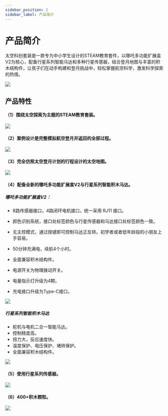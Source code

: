 ```yaml
---
sidebar_position: 2
sidebar_label: 产品简介
---
```


# 产品简介

太空科创套装是一款专为中小学生设计的STEAM教育套件，以哪吒多功能扩展盒V2为核心，配备行星系列智能马达和多种行星传感器，结合登月地图与丰富的积木结构件，让孩子们在动手构建和登月挑战中，轻松掌握航空科学，激发科学探索的热情。

![](https://wiki-media-ef.oss-cn-hongkong.aliyuncs.com/docs/microbit/building-blocks/microbit-space-science-kit/images/microbit-space-science-kit-introduction.png)

## 产品特性

#### （1）围绕太空探索为主题的STEAM教育套装。

![](https://wiki-media-ef.oss-cn-hongkong.aliyuncs.com/docs/microbit/building-blocks/microbit-space-science-kit/images/microbit-space-science-kit-introduction-01.png)

#### （2）案例设计是完整模拟航空登月并返回的全部过程。

![](https://wiki-media-ef.oss-cn-hongkong.aliyuncs.com/docs/microbit/building-blocks/microbit-space-science-kit/images/microbit-space-science-kit-introduction-02.png)

#### （3）完全仿照太空登月计划的行程设计的太空地图。

![](https://wiki-media-ef.oss-cn-hongkong.aliyuncs.com/docs/microbit/building-blocks/microbit-space-science-kit/images/microbit-space-science-kit-introduction-03.png)

#### （4）配备全新的哪吒多功能扩展盒V2与行星系列智能积木马达。

##### 哪吒多功能扩展盒V2：

-  8路传感器接口，4路闭环电机接口，统一采用 RJ11 接口。
-  颜色识别系统，接口处标签颜色与行星传感器和马达接口处标签颜色一致。
-  无主控模式，通过按键即可控制马达正反转。初学者或者低年龄段的小朋友上手容易。
-  50分钟充满电，续航4个小时。

-  全面兼容积木结构件。
-  电源开关为物理拨动开关。
-  电量指示灯升级为4颗。
-  充电接口升级为Type-C接口。

![](https://wiki-media-ef.oss-cn-hongkong.aliyuncs.com/docs/microbit/building-blocks/microbit-space-science-kit/images/microbit-space-science-kit-introduction-04.png)

##### 行星系列智能积木马达

- 舵机与电机二合一智能马达。
- 控制精度高。
- 扭力大，反应速度快。
- 温度保护、电压保护、堵转保护。
- 全面兼容积木结构件。

![](https://wiki-media-ef.oss-cn-hongkong.aliyuncs.com/docs/microbit/building-blocks/microbit-space-science-kit/images/microbit-space-science-kit-introduction-05.png)

#### （5）使用行星系列传感器。

![](https://wiki-media-ef.oss-cn-hongkong.aliyuncs.com/docs/microbit/building-blocks/microbit-space-science-kit/images/microbit-space-science-kit-introduction-06.png)

#### （6）400+积木颗粒。

![](https://wiki-media-ef.oss-cn-hongkong.aliyuncs.com/docs/microbit/building-blocks/microbit-space-science-kit/images/microbit-space-science-kit-introduction-07.png)
